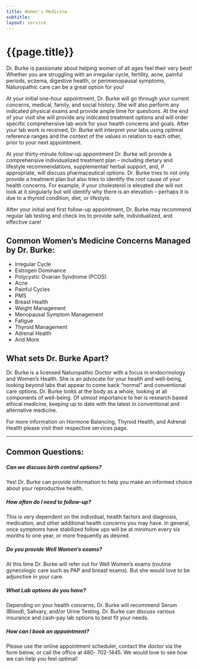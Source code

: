 ```yaml
---
title: Women's Medicine
subtitle:
layout: service
---
```

# {{page.title}}

Dr. Burke is passionate about helping women of all ages feel their very best! Whether you are struggling with an irregular cycle, fertility, acne, painful periods, eczema, digestive health, or perimenopausal symptoms, Naturopathic care can be a great option for you!

At your initial one-hour appointment, Dr. Burke will go through your current concerns, medical, family, and social history. She will also perform any indicated physical exams and provide ample time for questions. At the end of your visit she will provide any indicated treatment options and will order specific comprehensive lab work for your health concerns and goals. After your lab work is received, Dr. Burke will interpret your labs using optimal reference ranges and the context of the values in relation to each other, prior to your next appointment. 

At your thirty-minute follow-up appointment Dr. Burke will provide a comprehensive individualized treatment plan – including dietary and lifestyle recommendations, supplemental/ herbal support, and, if appropriate, will discuss pharmaceutical options. Dr. Burke tries to not only provide a treatment plan but also tries to identify the root cause of your health concerns. For example, if your cholesterol is elevated she will not look at it singularly but will identify why there is an elevation – perhaps it is due to a thyroid condition, diet, or lifestyle. 

After your initial and first follow-up appointment, Dr. Burke may recommend regular lab testing and check ins to provide safe, individualized, and effective care!

## Common Women’s Medicine Concerns Managed by Dr. Burke:

* Irregular Cycle 
* Estrogen Dominance
* Polycystic Ovarian Syndrome (PCOS)
* Acne
* Painful Cycles 
* PMS 
* Breast Health
* Weight Management
* Menopausal Symptom Management
* Fatigue
* Thyroid Management
* Adrenal Health
* And More

## What sets Dr. Burke Apart?

Dr. Burke is a licensed Naturopathic Doctor with a focus in endocrinology and Women’s Health. She is an advocate for your health and well-being, looking beyond labs that appear to come back “normal” and conventional care options. Dr. Burke looks at the body as a whole, looking at all components of well-being. Of utmost importance to her is research based ethical medicine, keeping up to date with the latest in conventional and alternative medicine. 

For more information on Hormone Balancing, Thyroid Health, and Adrenal Health please visit their respective services page.

***

## Common Questions:

##### Can we discuss birth control options?

Yes! Dr. Burke can provide information to help you make an informed choice about your reproductive health.

##### How often do I need to follow-up?

This is very dependent on the individual, health factors and diagnosis, medication, and other additional health concerns you may have. In general, once symptoms have stabilized follow ups will be at minimum every six months to one year, or more frequently as desired. 

##### Do you provide Well Women’s exams?

At this time Dr. Burke will refer out for Well Women’s exams (routine gynecologic care such as PAP and breast exams). But she would love to be adjunctive in your care. 

##### What Lab options do you have?

Depending on your health concerns, Dr. Burke will recommend Serum (Blood), Salivary, and/or Urine Testing. Dr. Burke can discuss various insurance and cash-pay lab options to best fit your needs. 

##### How can I book an appointment?

Please use the online appointment scheduler, contact the doctor via the form below, or call the office at 480- 702-1445. We would love to see how we can help you feel optimal!